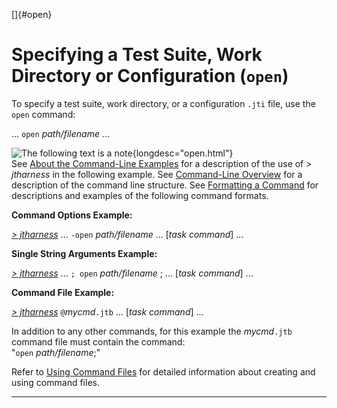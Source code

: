 <!---
  $Id$

  Copyright (c) 2001, 2024, Oracle and/or its affiliates. All rights reserved.
  DO NOT ALTER OR REMOVE COPYRIGHT NOTICES OR THIS FILE HEADER.

  This code is free software; you can redistribute it and/or modify it
  under the terms of the GNU General Public License version 2 only, as
  published by the Free Software Foundation.  Oracle designates this
  particular file as subject to the "Classpath" exception as provided
  by Oracle in the LICENSE file that accompanied this code.

  This code is distributed in the hope that it will be useful, but WITHOUT
  ANY WARRANTY; without even the implied warranty of MERCHANTABILITY or
  FITNESS FOR A PARTICULAR PURPOSE.  See the GNU General Public License
  version 2 for more details (a copy is included in the LICENSE file that
  accompanied this code).

  You should have received a copy of the GNU General Public License version
  2 along with this work; if not, write to the Free Software Foundation,
  Inc., 51 Franklin St, Fifth Floor, Boston, MA 02110-1301 USA.

  Please contact Oracle, 500 Oracle Parkway, Redwood Shores, CA 94065 USA
  or visit www.oracle.com if you need additional information or have any
  questions.
-->

[]{#open}

# Specifying a Test Suite, Work Directory or Configuration (`open`)

To specify a test suite, work directory, or a configuration `.jti` file, use the `open` command:

\... `open` *path/filename* \...

![The following text is a note](../../images/hg_note.gif){longdesc="open.html"}\
See [About the Command-Line Examples](aboutExamples.html) for a description of the use of *\>
jtharness* in the following example. See [Command-Line Overview](commandLine.html) for a description
of the command line structure. See [Formatting a Command](formatCommands.html) for descriptions and
examples of the following command formats.

**Command Options Example:**

[*\> jtharness*](aboutExamples.html) \... `-open` *path/filename* \... \[*task command*\] \...

**Single String Arguments Example:**

[*\> jtharness*](aboutExamples.html) \... `; open` *path/filename* ; \... \[*task command*\] \...

**Command File Example:**

[*\> jtharness*](aboutExamples.html) `@`*mycmd*`.jtb` \... \[*task command*\] \...

In addition to any other commands, for this example the *mycmd*`.jtb` command file must contain the
command:\
\"`open` *path/filename*;\"

Refer to [Using Command Files](commandFile.html) for detailed information about creating and using
command files.

----------------------------------------------------------------------------------------------------



